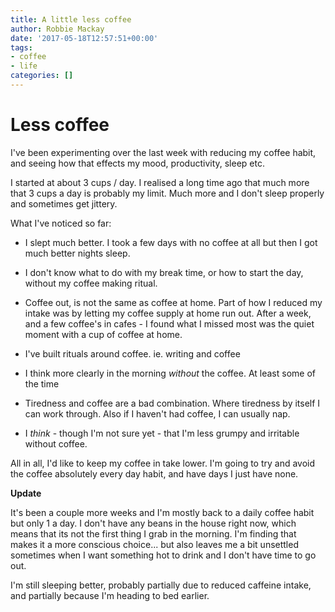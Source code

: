 ```yaml
---
title: A little less coffee
author: Robbie Mackay
date: '2017-05-18T12:57:51+00:00'
tags:
- coffee
- life
categories: []
---
```



# Less coffee

I've been experimenting over the last week with reducing my coffee habit, and seeing how that effects my mood, productivity, sleep etc.

I started at about 3 cups / day. I realised a long time ago that much more that 3 cups a day is probably my limit. Much more and I don't sleep properly and sometimes get jittery.

What I've noticed so far:

- I slept much better. I took a few days with no coffee at all but then I got much better nights sleep.

- I don't know what to do with my break time, or how to start the day, without my coffee making ritual.

- Coffee out, is not the same as coffee at home. Part of how I reduced my intake was by letting my coffee supply at home run out. After a week, and a few coffee's in cafes - I found what I missed most was the quiet moment with a cup of coffee at home.

- I've built rituals around coffee. ie. writing and coffee

- I think more clearly in the morning *without* the coffee. At least some of the time

- Tiredness and coffee are a bad combination. Where tiredness by itself I can work through. Also if I haven't had coffee, I can usually nap.

- I *think* - though I'm not sure yet - that I'm less grumpy and irritable without coffee.

All in all, I'd like to keep my coffee in take lower. I'm going to try and avoid the coffee absolutely every day habit, and have days I just have none.

**Update**

It's been a couple more weeks and I'm mostly back to a daily coffee habit but only 1 a day. I don't have any beans in the house right now, which means that its not the  first thing I grab in the morning. I'm finding that makes it a more conscious choice... but also leaves me a bit unsettled sometimes when I want something hot to drink and I don't have time to go out.

I'm still sleeping better, probably partially due to reduced caffeine intake, and partially because I'm heading to bed earlier.